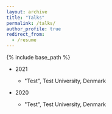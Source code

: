 ```yaml
---
layout: archive
title: "Talks"
permalink: /talks/
author_profile: true
redirect_from:
  - /resume
---
```


{% include base_path %}

* 2021
	* "Test", Test University, Denmark

* 2020
	* "Test", Test University, Denmark
